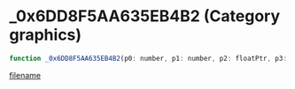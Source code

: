 # _0x6DD8F5AA635EB4B2 (Category graphics)

```js
function _0x6DD8F5AA635EB4B2(p0: number, p1: number, p2: floatPtr, p3: floatPtr): Array
```

[filename](_0x6DD8F5AA635EB4B2_m.md ':include')